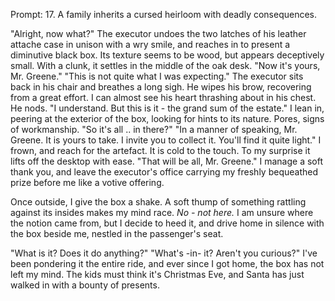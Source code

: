 Prompt:
17. A family inherits a cursed heirloom with deadly consequences.

"Alright, now what?"
The executor undoes the two latches of his leather attache case in unison with a wry smile, and reaches in to present a diminutive black box. Its texture seems to be wood, but appears deceptively small. With a clunk, it settles in the middle of the oak desk. 
"Now it's yours, Mr. Greene."
"This is not quite what I was expecting."
The executor sits back in his chair and breathes a long sigh. He wipes his brow, recovering from a great effort. I can almost see his heart thrashing about in his chest. He nods. 
"I understand. But this is it - the grand sum of the estate."
I lean in, peering at the exterior of the box, looking for hints to its nature. Pores, signs of workmanship. 
"So it's all .. in there?"
"In a manner of speaking, Mr. Greene. It is yours to take. I invite you to collect it. You'll find it quite light."
I frown, and reach for the artefact. It is cold to the touch. To my surprise it lifts off the desktop with ease. 
"That will be all, Mr. Greene."
I manage a soft thank you, and leave the executor's office carrying my freshly bequeathed prize before me like a votive offering. 

Once outside, I give the box a shake. A soft thump of something rattling against its insides makes my mind race. 
*No - not here.* 
I am unsure where the notion came from, but I decide to heed it, and drive home in silence with the box beside me, nestled in the passenger's seat. 

"What is it? Does it do anything?"
"What's -in- it? Aren't you curious?"
I've been pondering it the entire ride, and ever since I got home, the box has not left my mind. The kids must think it's Christmas Eve, and Santa has just walked in with a bounty of presents. 